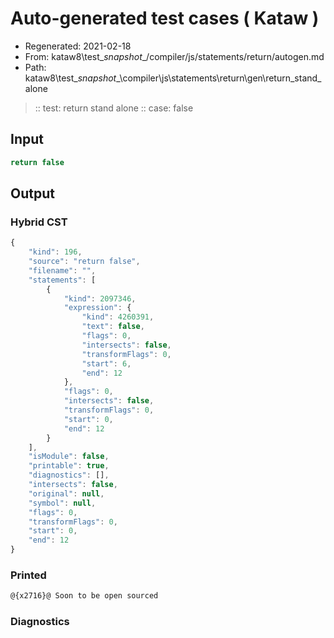 # Auto-generated test cases ( Kataw )
- Regenerated: 2021-02-18
- From: kataw8\test\__snapshot__/compiler/js/statements/return/autogen.md
- Path: kataw8\test\__snapshot__\compiler\js\statements\return\gen\return_stand_alone
> :: test: return stand alone
> :: case: false
## Input

`````js
return false
`````

## Output

### Hybrid CST


```javascript
{
    "kind": 196,
    "source": "return false",
    "filename": "",
    "statements": [
        {
            "kind": 2097346,
            "expression": {
                "kind": 4260391,
                "text": false,
                "flags": 0,
                "intersects": false,
                "transformFlags": 0,
                "start": 6,
                "end": 12
            },
            "flags": 0,
            "intersects": false,
            "transformFlags": 0,
            "start": 0,
            "end": 12
        }
    ],
    "isModule": false,
    "printable": true,
    "diagnostics": [],
    "intersects": false,
    "original": null,
    "symbol": null,
    "flags": 0,
    "transformFlags": 0,
    "start": 0,
    "end": 12
}
```

  
### Printed


```javascript
@{x2716}@ Soon to be open sourced
```

  
### Diagnostics


```javascript

```

